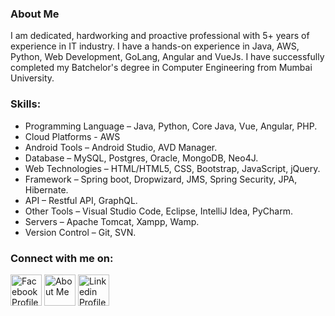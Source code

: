 ### About Me

I am dedicated, hardworking and proactive professional with 5+ years of experience in IT industry. I have a hands-on experience in Java, AWS, Python, Web Development, GoLang, Angular and VueJs. I have successfully completed my Batchelor's degree in Computer Engineering from Mumbai University.
### Skills:

<!-- UL -->
* Programming Language – Java, Python, Core Java, Vue, Angular, PHP.
* Cloud Platforms - AWS
* Android Tools – Android Studio, AVD Manager.
* Database – MySQL, Postgres, Oracle, MongoDB, Neo4J.
* Web Technologies – HTML/HTML5, CSS, Bootstrap, JavaScript, jQuery.
* Framework – Spring boot, Dropwizard, JMS, Spring Security, JPA, Hibernate.
* API – Restful API, GraphQL.
* Other Tools – Visual Studio Code, Eclipse, IntelliJ Idea, PyCharm.
* Servers – Apache Tomcat, Xampp, Wamp.
* Version Control – Git, SVN.

### Connect with me on:

[<img align='center' margin = '150px'  alt="Facebook Profile" width="50px" src="https://cdn.jsdelivr.net/npm/simple-icons@v3/icons/facebook.svg" />][facebook] [<img align='center' margin = '150px'  alt="About Me" width="50px" src="https://cdn.jsdelivr.net/npm/simple-icons@v3/icons/about-dot-me.svg" />][aboutme]
[<img align='center' margin = '150px' alt="Linkedin Profile" width="50px" src="https://cdn.jsdelivr.net/npm/simple-icons@v3/icons/linkedin.svg" />][linkedin] 

[linkedin]: https://www.linkedin.com/in/acpavnish/
[facebook]: https://www.facebook.com/acp.avnish
[aboutme]: https://avnishchoudhary.com/
